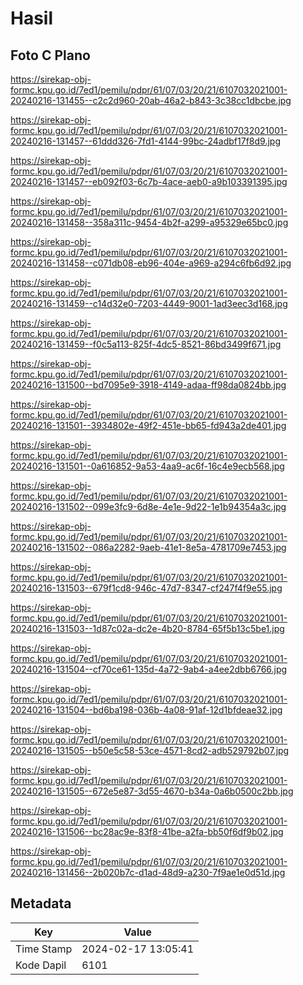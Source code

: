 # Hasil

## Foto C Plano

https://sirekap-obj-formc.kpu.go.id/7ed1/pemilu/pdpr/61/07/03/20/21/6107032021001-20240216-131455--c2c2d960-20ab-46a2-b843-3c38cc1dbcbe.jpg

https://sirekap-obj-formc.kpu.go.id/7ed1/pemilu/pdpr/61/07/03/20/21/6107032021001-20240216-131457--61ddd326-7fd1-4144-99bc-24adbf17f8d9.jpg

https://sirekap-obj-formc.kpu.go.id/7ed1/pemilu/pdpr/61/07/03/20/21/6107032021001-20240216-131457--eb092f03-6c7b-4ace-aeb0-a9b103391395.jpg

https://sirekap-obj-formc.kpu.go.id/7ed1/pemilu/pdpr/61/07/03/20/21/6107032021001-20240216-131458--358a311c-9454-4b2f-a299-a95329e65bc0.jpg

https://sirekap-obj-formc.kpu.go.id/7ed1/pemilu/pdpr/61/07/03/20/21/6107032021001-20240216-131458--c071db08-eb96-404e-a969-a294c6fb6d92.jpg

https://sirekap-obj-formc.kpu.go.id/7ed1/pemilu/pdpr/61/07/03/20/21/6107032021001-20240216-131459--c14d32e0-7203-4449-9001-1ad3eec3d168.jpg

https://sirekap-obj-formc.kpu.go.id/7ed1/pemilu/pdpr/61/07/03/20/21/6107032021001-20240216-131459--f0c5a113-825f-4dc5-8521-86bd3499f671.jpg

https://sirekap-obj-formc.kpu.go.id/7ed1/pemilu/pdpr/61/07/03/20/21/6107032021001-20240216-131500--bd7095e9-3918-4149-adaa-ff98da0824bb.jpg

https://sirekap-obj-formc.kpu.go.id/7ed1/pemilu/pdpr/61/07/03/20/21/6107032021001-20240216-131501--3934802e-49f2-451e-bb65-fd943a2de401.jpg

https://sirekap-obj-formc.kpu.go.id/7ed1/pemilu/pdpr/61/07/03/20/21/6107032021001-20240216-131501--0a616852-9a53-4aa9-ac6f-16c4e9ecb568.jpg

https://sirekap-obj-formc.kpu.go.id/7ed1/pemilu/pdpr/61/07/03/20/21/6107032021001-20240216-131502--099e3fc9-6d8e-4e1e-9d22-1e1b94354a3c.jpg

https://sirekap-obj-formc.kpu.go.id/7ed1/pemilu/pdpr/61/07/03/20/21/6107032021001-20240216-131502--086a2282-9aeb-41e1-8e5a-4781709e7453.jpg

https://sirekap-obj-formc.kpu.go.id/7ed1/pemilu/pdpr/61/07/03/20/21/6107032021001-20240216-131503--679f1cd8-946c-47d7-8347-cf247f4f9e55.jpg

https://sirekap-obj-formc.kpu.go.id/7ed1/pemilu/pdpr/61/07/03/20/21/6107032021001-20240216-131503--1d87c02a-dc2e-4b20-8784-65f5b13c5be1.jpg

https://sirekap-obj-formc.kpu.go.id/7ed1/pemilu/pdpr/61/07/03/20/21/6107032021001-20240216-131504--cf70ce61-135d-4a72-9ab4-a4ee2dbb6766.jpg

https://sirekap-obj-formc.kpu.go.id/7ed1/pemilu/pdpr/61/07/03/20/21/6107032021001-20240216-131504--bd6ba198-036b-4a08-91af-12d1bfdeae32.jpg

https://sirekap-obj-formc.kpu.go.id/7ed1/pemilu/pdpr/61/07/03/20/21/6107032021001-20240216-131505--b50e5c58-53ce-4571-8cd2-adb529792b07.jpg

https://sirekap-obj-formc.kpu.go.id/7ed1/pemilu/pdpr/61/07/03/20/21/6107032021001-20240216-131505--672e5e87-3d55-4670-b34a-0a6b0500c2bb.jpg

https://sirekap-obj-formc.kpu.go.id/7ed1/pemilu/pdpr/61/07/03/20/21/6107032021001-20240216-131506--bc28ac9e-83f8-41be-a2fa-bb50f6df9b02.jpg

https://sirekap-obj-formc.kpu.go.id/7ed1/pemilu/pdpr/61/07/03/20/21/6107032021001-20240216-131456--2b020b7c-d1ad-48d9-a230-7f9ae1e0d51d.jpg


## Metadata

| Key        | Value               |
| ---------- | ------------------- |
| Time Stamp | 2024-02-17 13:05:41 |
| Kode Dapil | 6101                |




